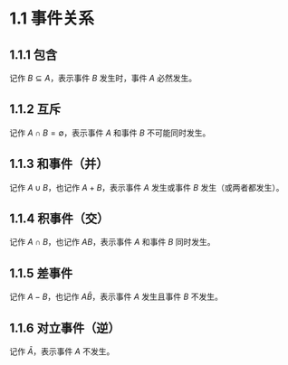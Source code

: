# 1.1 事件关系

## 1.1.1 包含

记作 $B \subseteq A$，表示事件 $B$ 发生时，事件 $A$ 必然发生。

## 1.1.2 互斥

记作 $A \cap B = \emptyset$，表示事件 $A$ 和事件 $B$ 不可能同时发生。

## 1.1.3 和事件（并）

记作 $A \cup B$，也记作 $A + B$，表示事件 $A$ 发生或事件 $B$ 发生（或两者都发生）。

## 1.1.4 积事件（交）

记作 $A \cap B$，也记作 $AB$，表示事件 $A$ 和事件 $B$ 同时发生。

## 1.1.5 差事件

记作 $A - B$，也记作 $A \bar{B}$，表示事件 $A$ 发生且事件 $B$ 不发生。

## 1.1.6 对立事件（逆）

记作 $\bar{A}$，表示事件 $A$ 不发生。
